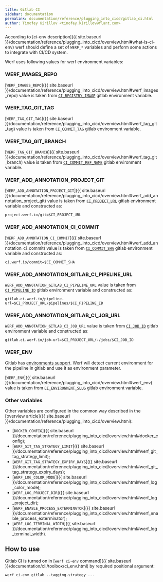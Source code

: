 ```yaml
---
title: Gitlab CI
sidebar: documentation
permalink: documentation/reference/plugging_into_cicd/gitlab_ci.html
author: Timofey Kirillov <timofey.kirillov@flant.com>
---
```


According to [ci-env description]({{ site.baseurl }}/documentation/reference/plugging_into_cicd/overview.html#what-is-ci-env) werf should define a set of `WERF_*` variables and perform some actions to integrate with CI/CD system.

Werf uses following values for werf environment variables:

### WERF_IMAGES_REPO

[`WERF_IMAGES_REPO`]({{ site.baseurl }}/documentation/reference/plugging_into_cicd/overview.html#werf_images_repo) value is taken from [`CI_REGISTRY_IMAGE`](https://docs.gitlab.com/ee/ci/variables/) gitlab environment variable.

### WERF_TAG_GIT_TAG

[`WERF_TAG_GIT_TAG`]({{ site.baseurl }}/documentation/reference/plugging_into_cicd/overview.html#werf_tag_git_tag) value is taken from [`CI_COMMIT_TAG`](https://docs.gitlab.com/ee/ci/variables/) gitlab environment variable.

### WERF_TAG_GIT_BRANCH

[`WERF_TAG_GIT_BRANCH`]({{ site.baseurl }}/documentation/reference/plugging_into_cicd/overview.html#werf_tag_git_branch) value is taken from [`CI_COMMIT_REF_NAME`](https://docs.gitlab.com/ee/ci/variables/) gitlab environment variable.

### WERF_ADD_ANNOTATION_PROJECT_GIT

[`WERF_ADD_ANNOTATION_PROJECT_GIT`]({{ site.baseurl }}/documentation/reference/plugging_into_cicd/overview.html#werf_add_annotation_project_git) value is taken from [`CI_PROJECT_URL`](https://docs.gitlab.com/ee/ci/variables/) gitlab environment variable and constructed as:

```
project.werf.io/git=$CI_PROJECT_URL
```

### WERF_ADD_ANNOTATION_CI_COMMIT

[`WERF_ADD_ANNOTATION_CI_COMMIT`]({{ site.baseurl }}/documentation/reference/plugging_into_cicd/overview.html#werf_add_annotation_ci_commit) value is taken from [`CI_COMMIT_SHA`](https://docs.gitlab.com/ee/ci/variables/) gitlab environment variable and constructed as:

```
ci.werf.io/commit=$CI_COMMIT_SHA
```

### WERF_ADD_ANNOTATION_GITLAB_CI_PIPELINE_URL

`WERF_ADD_ANNOTATION_GITLAB_CI_PIPELINE_URL` value is taken from [`CI_PIPELINE_ID`](https://docs.gitlab.com/ee/ci/variables/) gitlab environment variable and constructed as:

```
gitlab.ci.werf.io/pipeline-url=$CI_PROJECT_URL/pipelines/$CI_PIPELINE_ID
```

### WERF_ADD_ANNOTATION_GITLAB_CI_JOB_URL

`WERF_ADD_ANNOTATION_GITLAB_CI_JOB_URL` value is taken from [`CI_JOB_ID`](https://docs.gitlab.com/ee/ci/variables/) gitlab environment variable and constructed as:

```
gitlab.ci.werf.io/job-url=$CI_PROJECT_URL/-/jobs/$CI_JOB_ID
```

### WERF_ENV

Gitlab has [environments support](https://docs.gitlab.com/ce/ci/environments.html). Werf will detect current environment for the pipeline in gitlab and use it as environment parameter.

[`WERF_ENV`]({{ site.baseurl }}/documentation/reference/plugging_into_cicd/overview.html#werf_env) value is taken from [`CI_ENVIRONMENT_SLUG`](https://docs.gitlab.com/ee/ci/variables/) gitlab environment variable.

### Other variables

Other variables are configured in the common way described in the [overview article]({{ site.baseurl }}/documentation/reference/plugging_into_cicd/overview.html):
 * [`DOCKER_CONFIG`]({{ site.baseurl }}/documentation/reference/plugging_into_cicd/overview.html#docker_config);
 * [`WERF_GIT_TAG_STRATEGY_LIMIT`]({{ site.baseurl }}/documentation/reference/plugging_into_cicd/overview.html#werf_git_tag_strategy_limit);
 * [`WERF_GIT_TAG_STRATEGY_EXPIRY_DAYS`]({{ site.baseurl }}/documentation/reference/plugging_into_cicd/overview.html#werf_git_tag_strategy_expiry_days);
 * [`WERF_LOG_COLOR_MODE`]({{ site.baseurl }}/documentation/reference/plugging_into_cicd/overview.html#werf_log_color_mode);
 * [`WERF_LOG_PROJECT_DIR`]({{ site.baseurl }}/documentation/reference/plugging_into_cicd/overview.html#werf_log_project_dir);
 * [`WERF_ENABLE_PROCESS_EXTERMINATOR`]({{ site.baseurl }}/documentation/reference/plugging_into_cicd/overview.html#werf_enable_process_exterminator);
 * [`WERF_LOG_TERMINAL_WIDTH`]({{ site.baseurl }}/documentation/reference/plugging_into_cicd/overview.html#werf_log_terminal_width).

## How to use

Gitlab CI is turned on in [`werf ci-env` command]({{ site.baseurl }}/documentation/cli/toolbox/ci_env.html) by required positional argument:

```
werf ci-env gitlab --tagging-strategy ...
```
